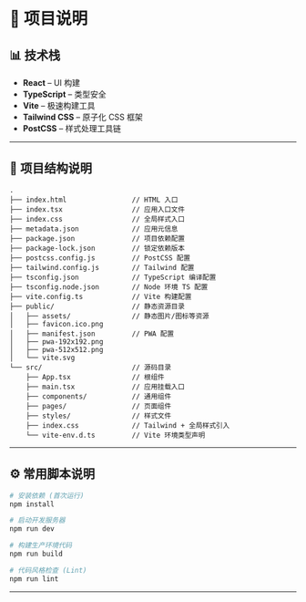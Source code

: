 # 🚀 项目说明

## 📊 技术栈

- **React** – UI 构建
- **TypeScript** – 类型安全
- **Vite** – 极速构建工具
- **Tailwind CSS** – 原子化 CSS 框架
- **PostCSS** – 样式处理工具链

---

## 📁 项目结构说明

```
.
├── index.html                // HTML 入口
├── index.tsx                 // 应用入口文件
├── index.css                 // 全局样式入口
├── metadata.json             // 应用元信息
├── package.json              // 项目依赖配置
├── package-lock.json         // 锁定依赖版本
├── postcss.config.js         // PostCSS 配置
├── tailwind.config.js        // Tailwind 配置
├── tsconfig.json             // TypeScript 编译配置
├── tsconfig.node.json        // Node 环境 TS 配置
├── vite.config.ts            // Vite 构建配置
├── public/                   // 静态资源目录
│   ├── assets/               // 静态图片/图标等资源
│   ├── favicon.ico.png
│   ├── manifest.json         // PWA 配置
│   ├── pwa-192x192.png
│   ├── pwa-512x512.png
│   └── vite.svg
└── src/                      // 源码目录
    ├── App.tsx               // 根组件
    ├── main.tsx              // 应用挂载入口
    ├── components/           // 通用组件
    ├── pages/                // 页面组件
    ├── styles/               // 样式文件
    ├── index.css             // Tailwind + 全局样式引入
    └── vite-env.d.ts         // Vite 环境类型声明
```

---

## ⚙️ 常用脚本说明

```bash
# 安装依赖 (首次运行)
npm install

# 启动开发服务器
npm run dev

# 构建生产环境代码
npm run build

# 代码风格检查 (Lint)
npm run lint
```

---
